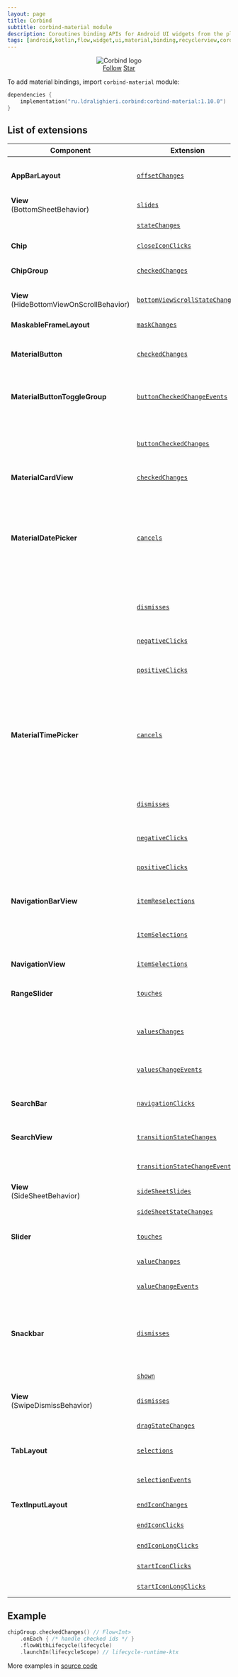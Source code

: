 ```yaml
---
layout: page
title: Corbind
subtitle: corbind-material module
description: Coroutines binding APIs for Android UI widgets from the platform and support libraries. Material bindings.
tags: [android,kotlin,flow,widget,ui,material,binding,recyclerview,coroutines,kotlin-extensions,kotlin-library,android-library,fragment,viewpager,activity,drawerlayout,appcompat,kotlin-coroutines,swiperefreshlayout,android-ui-widgets]
---
```


<div style="text-align: center">
    <img src="https://ldralighieri.github.io/Corbind/img/corbind.svg" alt="Corbind logo"/>
</div>

<script async defer src="https://buttons.github.io/buttons.js"></script>
<div style="text-align: center">
  <a class="github-button" href="https://github.com/LDRAlighieri" data-size="large" aria-label="Follow @LDRAlighieri on GitHub">Follow</a>
  <a class="github-button" href="https://github.com/LDRAlighieri/Corbind" data-icon="octicon-star" data-size="large" aria-label="Star LDRAlighieri/Corbind on GitHub">Star</a>
</div>

To add material bindings, import `corbind-material` module:

```kotlin
dependencies {
    implementation("ru.ldralighieri.corbind:corbind-material:1.10.0")
}
```

## List of extensions

Component | Extension | Description
--|---|--
**AppBarLayout** | [`offsetChanges`][AppBarLayout_offsetChanges] | Called when the AppBarLayout's layout offset has been changed
**View**<br>(BottomSheetBehavior) | [`slides`][BottomSheetBehavior_slides] | Called when the bottom sheet is being dragged.
                                  | [`stateChanges`][BottomSheetBehavior_stateChanges] | Called when the bottom sheet changes its state.
**Chip** | [`closeIconClicks`][Chip_closeIconClicks] | Called when the chip’s close icon is clicked.
**ChipGroup** | [`checkedChanges`][ChipGroup_checkedChanges] | Called when the checked chips are changed.
**View**<br>(HideBottomViewOnScrollBehavior) | [`bottomViewScrollStateChanges`][HideBottomViewOnScrollBehavior_bottomViewScrollStateChanges] | Called when the bottom view changes its scrolled state.
**MaskableFrameLayout** | [`maskChanges`][MaskableFrameLayout_maskChanges] | Called when changes in a mask's RectF occur.
**MaterialButton** | [`checkedChanges`][MaterialButton_checkedChanges] | Called when the checked state of a MaterialButton has changed.
**MaterialButtonToggleGroup** | [`buttonCheckedChangeEvents`][MaterialButtonToggleGroup_buttonCheckedChangeEvents] | Called when a `MaterialButton` in this group is checked or unchecked (only *not* in single selection mode).
                              | [`buttonCheckedChanges`][MaterialButtonToggleGroup_buttonCheckedChanges] | Called when a `MaterialButton` in this group is checked (only in single selection mode).
**MaterialCardView** | [`checkedChanges`][MaterialCardView_checkedChanges] | Called when the card checked state changes.
**MaterialDatePicker** | [`cancels`][MaterialDatePicker_cancels] | Called when the user cancels the date picker via back button or a touch outside the view. It is not called when the user clicks the cancel button. To add a listener for use when the user clicks the cancel button, use `negativeClicks` extension.
                       | [`dismisses`][MaterialDatePicker_dismisses] | Called whenever the date picker is dismissed, no matter how it is dismissed.
                       | [`negativeClicks`][MaterialDatePicker_negativeClicks] | Called when the user clicks the date picker cancel button.
                       | [`positiveClicks`][MaterialDatePicker_positiveClicks] | Called when the user confirms a valid selection of the date.
**MaterialTimePicker** | [`cancels`][MaterialTimePicker_cancels] | Called when the user cancels the time picker via back button or a touch outside the view. It is not called when the user clicks the cancel button. To add a listener for use when the user clicks the cancel button, use `negativeClicks` extension.
                       | [`dismisses`][MaterialTimePicker_dismisses] | Called whenever the time picker is dismissed, no matter how it is dismissed.
                       | [`negativeClicks`][MaterialTimePicker_negativeClicks] | Called when the user clicks the time picker cancel button.
                       | [`positiveClicks`][MaterialTimePicker_positiveClicks] | Called when the user confirms a valid selection of the time.
**NavigationBarView** | [`itemReselections`][NavigationBarView_itemReselections] | Called when the currently selected navigation item is reselected.
                         | [`itemSelections`][NavigationBarView_itemSelections] | Called when a navigation item is selected.
**NavigationView** | [`itemSelections`][NavigationView_itemSelections] | Called when an item in the navigation menu is selected.
**RangeSlider** | [`touches`][RangeSlider_touches] | Called when a range slider's touch event is being started/stopped.
                | [`valuesChanges`][RangeSlider_valuesChanges] | Called a range slider's value is changed. This is called for all existing values to check all the current values use.
                | [`valuesChangeEvents`][RangeSlider_valuesChangeEvents] | A more advanced version of the `valuesChanges`.
**SearchBar** | [`navigationClicks`][SearchBar_navigationClicks] | Called whenever the user clicks the navigation button at the start of the searchbar.
**SearchView** | [`transitionStateChanges`][SearchView_transitionStateChanges] | Called when the given `SearchView's` transition state has changed.
            | [`transitionStateChangeEvents`][SearchView_transitionStateChangeEvents] | A more advanced version of the `transitionStateChanges`.
**View**<br>(SideSheetBehavior) | [`sideSheetSlides`][SideSheetBehavior_sideSheetSlides] | Called when the side sheet is being dragged.
                                | [`sideSheetStateChanges`][SideSheetBehavior_sideSheetStateChanges] | Called when the side sheet changes its state.
**Slider** | [`touches`][Slider_touches] | Called when a slider's touch event is being started/stopped.
           | [`valueChanges`][Slider_valueChanges] | Called a slider's value is changed.
           | [`valueChangeEvents`][Slider_valueChangeEvents] | A more advanced version of the `valueChanges`.
**Snackbar** | [`dismisses`][Snackbar_dismisses] | Called when the given Snackbar has been dismissed, either through a time-out, having been manually dismissed, or an action being clicked.
             | [`shown`][Snackbar_shown] | Called when the given Snackbar is visible.
**View**<br>(SwipeDismissBehavior) | [`dismisses`][SwipeDismissBehavior_dismisses] | Called when view has been dismissed via swiping.
             | [`dragStateChanges`][SwipeDismissBehavior_dragStateChanges] | Called when the drag state has changed.
**TabLayout** | [`selections`][TabLayout_selections] | Called when a tab enters the selected state.
              | [`selectionEvents`][TabLayout_selectionEvents] | A more advanced version of the `selections`.
**TextInputLayout** | [`endIconChanges`][TextInputLayout_endIconChanges] | Called when the end icon changes.
                    | [`endIconClicks`][TextInputLayout_endIconClicks] | Called when the end icon is clicked.
                    | [`endIconLongClicks`][TextInputLayout_endIconLongClicks] | Called when the end icon is long clicked.
                    | [`startIconClicks`][TextInputLayout_startIconClicks] | Called when the start icon is clicked.
                    | [`startIconLongClicks`][TextInputLayout_startIconLongClicks] | Called when the start icon is long clicked.


## Example

```kotlin
chipGroup.checkedChanges() // Flow<Int>
    .onEach { /* handle checked ids */ }
    .flowWithLifecycle(lifecycle)
    .launchIn(lifecycleScope) // lifecycle-runtime-ktx
```

More examples in [source code][source]

[source]: https://github.com/LDRAlighieri/Corbind/tree/master/corbind-material

[AppBarLayout_offsetChanges]: https://github.com/LDRAlighieri/Corbind/blob/master/corbind-material/src/main/kotlin/ru/ldralighieri/corbind/material/AppBarLayoutOffsetChanges.kt
[BottomSheetBehavior_slides]: https://github.com/LDRAlighieri/Corbind/blob/master/corbind-material/src/main/kotlin/ru/ldralighieri/corbind/material/BottomSheetBehaviorSlides.kt
[BottomSheetBehavior_stateChanges]: https://github.com/LDRAlighieri/Corbind/blob/master/corbind-material/src/main/kotlin/ru/ldralighieri/corbind/material/BottomSheetBehaviorStateChanges.kt
[Chip_closeIconClicks]: https://github.com/LDRAlighieri/Corbind/blob/master/corbind-material/src/main/kotlin/ru/ldralighieri/corbind/material/ChipCloseIconClicks.kt
[ChipGroup_checkedChanges]: https://github.com/LDRAlighieri/Corbind/blob/master/corbind-material/src/main/kotlin/ru/ldralighieri/corbind/material/ChipGroupCheckedChanges.kt
[HideBottomViewOnScrollBehavior_bottomViewScrollStateChanges]: https://github.com/LDRAlighieri/Corbind/blob/master/corbind-material/src/main/kotlin/ru/ldralighieri/corbind/material/HideBottomViewOnScrollBehaviorScrollStateChanges.kt
[MaskableFrameLayout_maskChanges]: https://github.com/LDRAlighieri/Corbind/blob/master/corbind-material/src/main/kotlin/ru/ldralighieri/corbind/material/MaskableFrameLayoutMaskChanges.kt
[MaterialButton_checkedChanges]: https://github.com/LDRAlighieri/Corbind/blob/master/corbind-material/src/main/kotlin/ru/ldralighieri/corbind/material/MaterialButtonCheckedChanges.kt
[MaterialButtonToggleGroup_buttonCheckedChangeEvents]: https://github.com/LDRAlighieri/Corbind/blob/master/corbind-material/src/main/kotlin/ru/ldralighieri/corbind/material/MaterialButtonToggleGroupCheckedChangeEvents.kt
[MaterialButtonToggleGroup_buttonCheckedChanges]: https://github.com/LDRAlighieri/Corbind/blob/master/corbind-material/src/main/kotlin/ru/ldralighieri/corbind/material/MaterialButtonToggleGroupCheckedChanges.kt
[MaterialCardView_checkedChanges]: https://github.com/LDRAlighieri/Corbind/blob/master/corbind-material/src/main/kotlin/ru/ldralighieri/corbind/material/MaterialCardViewCheckedChanges.kt
[MaterialDatePicker_cancels]: https://github.com/LDRAlighieri/Corbind/blob/master/corbind-material/src/main/kotlin/ru/ldralighieri/corbind/material/MaterialDatePickerCancels.kt
[MaterialDatePicker_dismisses]: https://github.com/LDRAlighieri/Corbind/blob/master/corbind-material/src/main/kotlin/ru/ldralighieri/corbind/material/MaterialDatePickerDismisses.kt
[MaterialDatePicker_negativeClicks]: https://github.com/LDRAlighieri/Corbind/blob/master/corbind-material/src/main/kotlin/ru/ldralighieri/corbind/material/MaterialDatePickerNegativeClicks.kt
[MaterialDatePicker_positiveClicks]: https://github.com/LDRAlighieri/Corbind/blob/master/corbind-material/src/main/kotlin/ru/ldralighieri/corbind/material/MaterialDatePickerPositiveClicks.kt
[MaterialTimePicker_cancels]: https://github.com/LDRAlighieri/Corbind/blob/master/corbind-material/src/main/kotlin/ru/ldralighieri/corbind/material/MaterialTimePickerCancels.kt
[MaterialTimePicker_dismisses]: https://github.com/LDRAlighieri/Corbind/blob/master/corbind-material/src/main/kotlin/ru/ldralighieri/corbind/material/MaterialTimePickerDismisses.kt
[MaterialTimePicker_negativeClicks]: https://github.com/LDRAlighieri/Corbind/blob/master/corbind-material/src/main/kotlin/ru/ldralighieri/corbind/material/MaterialTimePickerNegativeClicks.kt
[MaterialTimePicker_positiveClicks]: https://github.com/LDRAlighieri/Corbind/blob/master/corbind-material/src/main/kotlin/ru/ldralighieri/corbind/material/MaterialTimePickerPositiveClicks.kt
[NavigationBarView_itemReselections]: https://github.com/LDRAlighieri/Corbind/blob/master/corbind-material/src/main/kotlin/ru/ldralighieri/corbind/material/NavigationBarViewItemReselections.kt
[NavigationBarView_itemSelections]: https://github.com/LDRAlighieri/Corbind/blob/master/corbind-material/src/main/kotlin/ru/ldralighieri/corbind/material/NavigationBarViewItemSelections.kt
[NavigationView_itemSelections]: https://github.com/LDRAlighieri/Corbind/blob/master/corbind-material/src/main/kotlin/ru/ldralighieri/corbind/material/NavigationViewItemSelections.kt
[RangeSlider_touches]: https://github.com/LDRAlighieri/Corbind/blob/master/corbind-material/src/main/kotlin/ru/ldralighieri/corbind/material/RangeSliderTouches.kt
[RangeSlider_valuesChanges]: https://github.com/LDRAlighieri/Corbind/blob/master/corbind-material/src/main/kotlin/ru/ldralighieri/corbind/material/RangeSliderValuesChanges.kt
[RangeSlider_valuesChangeEvents]: https://github.com/LDRAlighieri/Corbind/blob/master/corbind-material/src/main/kotlin/ru/ldralighieri/corbind/material/RangeSliderValuesChangeEvents.kt
[SearchBar_navigationClicks]: https://github.com/LDRAlighieri/Corbind/blob/master/corbind-material/src/main/kotlin/ru/ldralighieri/corbind/material/SearchBarNavigationClicks.kt
[SearchView_transitionStateChanges]: https://github.com/LDRAlighieri/Corbind/blob/master/corbind-material/src/main/kotlin/ru/ldralighieri/corbind/material/SearchViewTransitionStateChanges.kt
[SearchView_transitionStateChangeEvents]: https://github.com/LDRAlighieri/Corbind/blob/master/corbind-material/src/main/kotlin/ru/ldralighieri/corbind/material/SearchViewTransitionStateChangeEvents.kt
[SideSheetBehavior_sideSheetSlides]: https://github.com/LDRAlighieri/Corbind/blob/master/corbind-material/src/main/kotlin/ru/ldralighieri/corbind/material/SideSheetBehaviorSlides.kt
[SideSheetBehavior_sideSheetStateChanges]: https://github.com/LDRAlighieri/Corbind/blob/master/corbind-material/src/main/kotlin/ru/ldralighieri/corbind/material/SideSheetBehaviorStateChanges.kt
[Slider_touches]: https://github.com/LDRAlighieri/Corbind/blob/master/corbind-material/src/main/kotlin/ru/ldralighieri/corbind/material/SliderTouches.kt
[Slider_valueChanges]: https://github.com/LDRAlighieri/Corbind/blob/master/corbind-material/src/main/kotlin/ru/ldralighieri/corbind/material/SliderValueChanges.kt
[Slider_valueChangeEvents]: https://github.com/LDRAlighieri/Corbind/blob/master/corbind-material/src/main/kotlin/ru/ldralighieri/corbind/material/SliderValueChangeEvents.kt
[Snackbar_dismisses]: https://github.com/LDRAlighieri/Corbind/blob/master/corbind-material/src/main/kotlin/ru/ldralighieri/corbind/material/SnackbarDismisses.kt
[Snackbar_shown]: https://github.com/LDRAlighieri/Corbind/blob/master/corbind-material/src/main/kotlin/ru/ldralighieri/corbind/material/SnackbarShown.kt
[SwipeDismissBehavior_dismisses]: https://github.com/LDRAlighieri/Corbind/blob/master/corbind-material/src/main/kotlin/ru/ldralighieri/corbind/material/SwipeDismissBehaviorDesmisses.kt
[SwipeDismissBehavior_dragStateChanges]: https://github.com/LDRAlighieri/Corbind/blob/master/corbind-material/src/main/kotlin/ru/ldralighieri/corbind/material/SwipeDismissBehaviorDragStateChanges.kt
[TabLayout_selections]: https://github.com/LDRAlighieri/Corbind/blob/master/corbind-material/src/main/kotlin/ru/ldralighieri/corbind/material/TabLayoutSelections.kt
[TabLayout_selectionEvents]: https://github.com/LDRAlighieri/Corbind/blob/master/corbind-material/src/main/kotlin/ru/ldralighieri/corbind/material/TabLayoutSelectionEvents.kt
[TextInputLayout_endIconChanges]: https://github.com/LDRAlighieri/Corbind/blob/master/corbind-material/src/main/kotlin/ru/ldralighieri/corbind/material/TextInputLayoutEndIconChanges.kt
[TextInputLayout_endIconClicks]: https://github.com/LDRAlighieri/Corbind/blob/master/corbind-material/src/main/kotlin/ru/ldralighieri/corbind/material/TextInputLayoutEndIconClicks.kt
[TextInputLayout_endIconLongClicks]: https://github.com/LDRAlighieri/Corbind/blob/master/corbind-material/src/main/kotlin/ru/ldralighieri/corbind/material/TextInputLayoutEndIconLongClicks.kt
[TextInputLayout_startIconClicks]: https://github.com/LDRAlighieri/Corbind/blob/master/corbind-material/src/main/kotlin/ru/ldralighieri/corbind/material/TextInputLayoutStartIconClicks.kt
[TextInputLayout_startIconLongClicks]: https://github.com/LDRAlighieri/Corbind/blob/master/corbind-material/src/main/kotlin/ru/ldralighieri/corbind/material/TextInputLayoutStartIconLongClicks.kt

